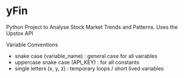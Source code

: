 # yFin
Python Project to Analyse Stock Market Trends and Patterns.
Uses the Upstox API

Variable Conventions
- snake case (variable_name) : general case for all vairables
- uppercase snake case (API_KEY) : for all constants
- single letters (x, y, z) : temporary loops / short lived variables
